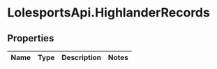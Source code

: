 # LolesportsApi.HighlanderRecords

## Properties
Name | Type | Description | Notes
------------ | ------------- | ------------- | -------------
